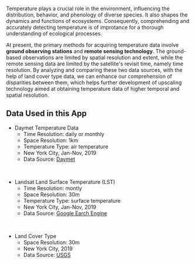Temperature plays a crucial role in the environment, influencing the distribution, behavior, and phenology of diverse species. It also shapes the dynamics and functions of ecosystems. Consequently, comprehending and accurately detecting temperature is of improtance for a thorough understanding of ecological processes.

At present, the primary methods for acquiring temperature data involve **ground observing stations** and **remote sensing technology**. The ground-based observations are limited by spatial resolution and extent, while the remote sensing data are limited by the satellite's revisit time, namely time resolution. By analyzing and comparing these two data sources, with the help of land cover type data, we can enhance our comprehension of disparities between them, which helps further development of upscaling technology aimed at obtaining temperature data of higher temporal and spatial resolution.

## Data Used in this App
* Daymet Temperature Data
    * Time Resolution: daily or monthly
    * Space Resolution: 1km
    * Temperature Type: air temperature
    * New York City, Jan-Nov, 2019
    * Data Source: [Daymet](https://daymet.ornl.gov)<br>
<br>

* Landsat Land Surface Temperature (LST)
    * Time Resolution: montly
    * Space Resolution: 30m
    * Temperature Type: surface temperature
    * New York City, Jan-Nov, 2019
    * Data Source: [Google Earch Engine](https://earthengine.google.com)<br>
<br>

* Land Cover Type
    * Space Resolution: 30m
    * New York City, 2019
    * Data Source: [USGS](https://www.usgs.gov/centers/eros/science/national-land-cover-database)<br>